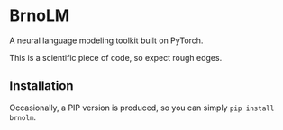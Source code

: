 # BrnoLM
A neural language modeling toolkit built on PyTorch.

This is a scientific piece of code, so expect rough edges.

## Installation
Occasionally, a PIP version is produced, so you can simply `pip install brnolm`.
